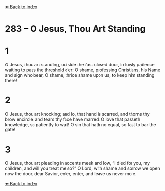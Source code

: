 [⬅️ Back to index](../README.md)

# 283 – O Jesus, Thou Art Standing


# 1
O Jesus, thou art standing,
outside the fast closed door,
in lowly patience waiting
to pass the threshold o’er:
O shame, professing Christians,
his Name and sign who bear,
O shame, thrice shame upon us,
to keep him standing there!

# 2
O Jesus, thou art knocking;
and lo, that hand is scarred,
and thorns thy brow encircle,
and tears thy face have marred:
O love that passeth knowledge,
so patiently to wait!
O sin that hath no equal,
so fast to bar the gate!

# 3
O Jesus, thou art pleading
in accents meek and low,
“I died for you, my children,
and will you treat me so?”
O Lord, with shame and sorrow
we open now the door;
dear Savior, enter, enter,
and leave us never more.

[⬅️ Back to index](../README.md)
